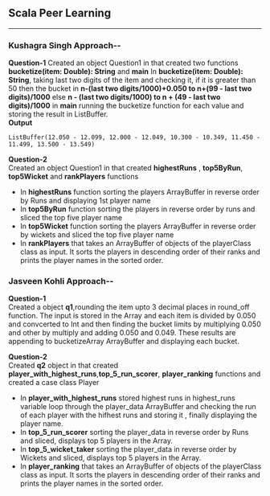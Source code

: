 ## Scala Peer Learning
<hr>

### Kushagra Singh Approach--

**Question-1**
Created an object Question1 in that created two functions **bucketize(item: Double): String** and **main**
In **bucketize(item: Double): String**, taking last two digits of the item and checking it, if it is greater than 50 
then the bucket in **n-(last two digits/1000)+0.050 to n+(99 - last two digits)/1000** else **n - (last two digits/1000) to n + (49 - last two digits)/1000**
in **main** running the bucketize function for each value and storing the result in ListBuffer. <br>
**Output**
```
ListBuffer(12.050 - 12.099, 12.000 - 12.049, 10.300 - 10.349, 11.450 - 11.499, 13.500 - 13.549)
```
**Question-2** <br>
Created an object Question1 in that created **highestRuns** , **top5ByRun**, **top5Wicket** and **rankPlayers** functions<br>
- In **highestRuns** function sorting the players ArrayBuffer in reverse order by Runs and displaying 1st player name<br>
- In **top5ByRun** function sorting the players in reverse order by runs and sliced the top five player name<br>
- In **top5Wicket** function sorting the players ArrayBuffer in reverse order by wickets and  sliced the top five player name<br>
- In **rankPlayers**  that takes an ArrayBuffer of objects of the playerClass class as input. It sorts the players in descending order of their ranks and prints the player names in the sorted order.

### Jasveen Kohli Approach--

**Question-1**<br>
Created a object **q1**,rounding the item upto 3 decimal places in round_off function.
The input is stored in the Array and each item is divided by 0.050 and convcerted to Int
and then finding the bucket limits by multiplying 0.050 and other by multiply and adding 0.050 and 0.049. These results are appending to bucketizeArray ArrayBuffer and displaying each bucket.<br>

**Question-2**<br>
Created **q2** object in that created **player_with_highest_runs**,**top_5_run_scorer**, **player_ranking**  functions and created a case class Player <br>
- In **player_with_highest_runs** stored highest runs in highest_runs variable loop through the player_data ArrayBuffer and checking the run of each player with the hifhest runs and storing it , finally displaying the player name.<br>
- In **top_5_run_scorer** sorting the player_data in reverse order by Runs and sliced, displays top 5 players in the Array.<br>
- In **top_5_wicket_taker** sorting the player_data in reverse order by Wickets and sliced, displays top 5 players in the Array.<br>
- In **player_ranking**   that takes an ArrayBuffer of objects of the playerClass class as input. It sorts the players in descending order of their ranks and prints the player names in the sorted order.
